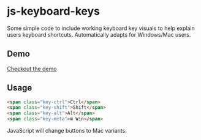 # js-keyboard-keys
Some simple code to include working keyboard key visuals to help explain users keyboard shortcuts. Automatically adapts for Windows/Mac users.

## Demo
[Checkout the demo](https://cornips.github.io/js-keyboard-keys)

## Usage
```html
<span class="key-ctrl">Ctrl</span>
<span class="key-shift">Shift</span>
<span class="key-alt">Alt</span>
<span class="key-meta">⊞ Win</span>
```
JavaScript will change buttons to Mac variants.
